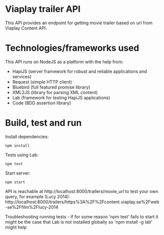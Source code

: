 # Viaplay trailer API

This API provides an endpoint for getting movie trailer based on url from Viaplay Content API.

# Technologies/frameworks used

This API runs on NodeJS as a platform with the help from:
- HapiJS (server framework for robust and reliable applications and services)
- Request (simple HTTP client)
- Bluebird (full featured promise library)
- XML2JS (library for parsing XML content)
- Lab (framework for testing HapiJS applications)
- Code (BDD assertion library)

# Build, test and run

Install dependencies:
```
npm install
```
Tests using Lab:
```
npm test
```
Start server:
```
npm start
```

API is reachable at http://localhost:8000/trailers/movie_url to test your own query, for example (Lucy 2014):
http://localhost:8000/trailers/https%3A%2F%2Fcontent.viaplay.se%2Fweb-se%2Ffilm%2Flucy-2014

Troubleshooting running tests - if for some reason 'npm test' fails to start it might be the case that Lab is not installed globally so 'npm install -g lab' might help

